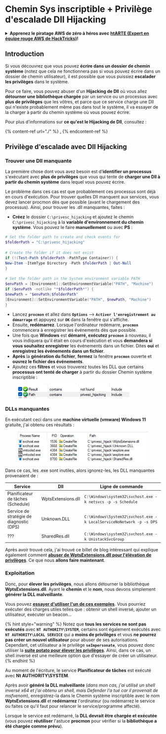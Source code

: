 # Chemin Sys inscriptible + Privilège d'escalade Dll Hijacking

<details>

<summary><strong>Apprenez le piratage AWS de zéro à héros avec</strong> <a href="https://training.hacktricks.xyz/courses/arte"><strong>htARTE (Expert en équipe rouge AWS de HackTricks)</strong></a><strong>!</strong></summary>

Autres façons de soutenir HackTricks :

* Si vous souhaitez voir votre **entreprise annoncée dans HackTricks** ou **télécharger HackTricks en PDF**, consultez les [**PLANS D'ABONNEMENT**](https://github.com/sponsors/carlospolop) !
* Obtenez le [**swag officiel PEASS & HackTricks**](https://peass.creator-spring.com)
* Découvrez [**La famille PEASS**](https://opensea.io/collection/the-peass-family), notre collection exclusive de [**NFT**](https://opensea.io/collection/the-peass-family)
* **Rejoignez le** 💬 [**groupe Discord**](https://discord.gg/hRep4RUj7f) ou le [**groupe Telegram**](https://t.me/peass) ou **suivez-nous** sur **Twitter** 🐦 [**@carlospolopm**](https://twitter.com/hacktricks\_live)**.**
* **Partagez vos astuces de piratage en soumettant des PR aux** [**HackTricks**](https://github.com/carlospolop/hacktricks) et [**HackTricks Cloud**](https://github.com/carlospolop/hacktricks-cloud) github repos.

</details>

## Introduction

Si vous découvrez que vous pouvez **écrire dans un dossier de chemin système** (notez que cela ne fonctionnera pas si vous pouvez écrire dans un dossier de chemin utilisateur), il est possible que vous puissiez **escalader les privilèges** dans le système.

Pour ce faire, vous pouvez abuser d'un **Hijacking de Dll** où vous allez **détourner une bibliothèque chargée** par un service ou un processus avec **plus de privilèges** que les vôtres, et parce que ce service charge une Dll qui n'existe probablement même pas dans tout le système, il va essayer de la charger à partir du chemin système où vous pouvez écrire.

Pour plus d'informations sur **ce qu'est le Hijacking de Dll**, consultez :

{% content-ref url="./" %}
[.](./)
{% endcontent-ref %}

## Privilège d'escalade avec Dll Hijacking

### Trouver une Dll manquante

La première chose dont vous avez besoin est d'**identifier un processus** s'exécutant avec **plus de privilèges** que vous qui tente de **charger une Dll à partir du chemin système** dans lequel vous pouvez écrire.

Le problème dans ces cas est que probablement ces processus sont déjà en cours d'exécution. Pour trouver quelles Dll manquent aux services, vous devez lancer procmon dès que possible (avant le chargement des processus). Ainsi, pour trouver les .dll manquantes, faites :

* **Créez** le dossier `C:\privesc_hijacking` et ajoutez le chemin `C:\privesc_hijacking` à la **variable d'environnement du chemin système**. Vous pouvez le faire **manuellement** ou avec **PS** :
```powershell
# Set the folder path to create and check events for
$folderPath = "C:\privesc_hijacking"

# Create the folder if it does not exist
if (!(Test-Path $folderPath -PathType Container)) {
New-Item -ItemType Directory -Path $folderPath | Out-Null
}

# Set the folder path in the System environment variable PATH
$envPath = [Environment]::GetEnvironmentVariable("PATH", "Machine")
if ($envPath -notlike "*$folderPath*") {
$newPath = "$envPath;$folderPath"
[Environment]::SetEnvironmentVariable("PATH", $newPath, "Machine")
}
```
* Lancez **`procmon`** et allez dans **`Options`** --> **`Activer l'enregistrement au démarrage`** et appuyez sur **`OK`** dans la fenêtre qui s'affiche.
* Ensuite, **redémarrez**. Lorsque l'ordinateur redémarre, **`procmon`** commencera à enregistrer les événements dès que possible.
* Une fois que **Windows** est **démarré, exécutez `procmon`** à nouveau, il vous indiquera qu'il était en cours d'exécution et vous **demandera si vous souhaitez enregistrer** les événements dans un fichier. Dites **oui** et **enregistrez les événements dans un fichier**.
* **Après** la **génération du fichier**, **fermez** la fenêtre **`procmon`** ouverte et **ouvrez le fichier des événements**.
* Ajoutez ces **filtres** et vous trouverez toutes les DLL que certains **processus ont tenté de charger** à partir du dossier Chemin système inscriptible :

<figure><img src="../../../.gitbook/assets/image (942).png" alt=""><figcaption></figcaption></figure>

### DLLs manquantes

En exécutant ceci dans une **machine virtuelle (vmware) Windows 11** gratuite, j'ai obtenu ces résultats :

<figure><img src="../../../.gitbook/assets/image (604).png" alt=""><figcaption></figcaption></figure>

Dans ce cas, les .exe sont inutiles, alors ignorez-les, les DLL manquantes provenaient de :

| Service                         | Dll                | Ligne de commande                                                   |
| ------------------------------- | ------------------ | -------------------------------------------------------------------- |
| Planificateur de tâches (Schedule)       | WptsExtensions.dll | `C:\Windows\system32\svchost.exe -k netsvcs -p -s Schedule`          |
| Service de stratégie de diagnostic (DPS) | Unknown.DLL        | `C:\Windows\System32\svchost.exe -k LocalServiceNoNetwork -p -s DPS` |
| ???                             | SharedRes.dll      | `C:\Windows\system32\svchost.exe -k UnistackSvcGroup`                |

Après avoir trouvé cela, j'ai trouvé ce billet de blog intéressant qui explique également comment [**abuser de WptsExtensions.dll pour l'élévation de privilèges**](https://juggernaut-sec.com/dll-hijacking/#Windows\_10\_Phantom\_DLL\_Hijacking\_-\_WptsExtensionsdll). Ce que nous **allons faire maintenant**.

### Exploitation

Donc, pour **élever les privilèges**, nous allons détourner la bibliothèque **WptsExtensions.dll**. Ayant le **chemin** et le **nom**, nous devons simplement **générer la DLL malveillante**.

Vous pouvez [**essayer d'utiliser l'un de ces exemples**](./#creating-and-compiling-dlls). Vous pourriez exécuter des charges utiles telles que : obtenir un shell inversé, ajouter un utilisateur, exécuter un beacon...

{% hint style="warning" %}
Notez que **tous les services ne sont pas exécutés** avec **`NT AUTHORITY\SYSTEM`**, certains sont également exécutés avec **`NT AUTHORITY\LOCAL SERVICE`** qui a **moins de privilèges** et vous **ne pourrez pas créer un nouvel utilisateur** pour abuser de ses autorisations.\
Cependant, cet utilisateur a le privilège **`seImpersonate`**, vous pouvez donc utiliser la [**suite potato pour élever les privilèges**](../roguepotato-and-printspoofer.md). Ainsi, dans ce cas, un shell inversé est une meilleure option que d'essayer de créer un utilisateur.
{% endhint %}

Au moment de l'écriture, le service **Planificateur de tâches** est exécuté avec **Nt AUTHORITY\SYSTEM**.

Après avoir **généré la DLL malveillante** (_dans mon cas, j'ai utilisé un shell inversé x64 et j'ai obtenu un shell, mais Defender l'a tué car il provenait de msfvenom_), enregistrez-la dans le Chemin système inscriptible avec le nom **WptsExtensions.dll** et **redémarrez** l'ordinateur (ou redémarrez le service ou faites ce qu'il faut pour relancer le service/programme affecté).

Lorsque le service est redémarré, la **DLL devrait être chargée et exécutée** (vous pouvez **réutiliser** l'astuce **procmon** pour vérifier si la **bibliothèque a été chargée comme prévu**).
